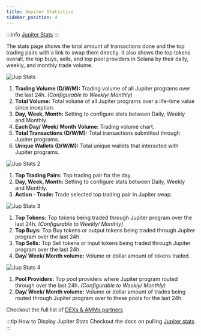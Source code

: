 ```yaml
---
title: Jupiter Statistics
sidebar_position: 4
---
```


:::info [Jupiter Stats](/stats)
:::

The stats page shows the total amount of transactions done and the top trading pairs with a link to swap them directly. It also shows the top tokens overall, the top buys, sells, and top pool providers in Solana by their daily, weekly, and monthly trade volume.

![Jup Stats](/img/jup-stats/jup-stats.png)

1. **Trading Volume (D/W/M):** Trading volume of all Jupiter programs over the last 24h. *(Configurable to Weekly/ Monthly)*
2. **Total Volume:** Total volume of all Jupiter programs over a life-time value since inception.
3. **Day, Week, Month:** Setting to configure stats between Daily, Weekly and Monthly.
4. **Each Day/ Week/ Month Volume:** Trading volume chart.
5. **Total Transactions (D/W/M):** Total transactions submitted through Jupiter programs.
6. **Unique Wallets (D/W/M):** Total unique wallets that interacted with Jupiter programs.

![Jup Stats 2](/img/jup-stats/jup-stats2.png)

1. **Top Trading Pairs:** Top trading pair for the day.
2. **Day, Week, Month:** Setting to configure stats between Daily, Weekly and Monthly.
3. **Action - Trade:** Trade selected top trading pair in Jupiter swap.

![Jup Stats 3](/img/jup-stats/jup-stats3.png)

1. **Top Tokens:** Top tokens being traded through Jupiter program over the last 24h. *(Configurable to Weekly/ Monthly)*
2. **Top Buys:** Top Buy tokens or output tokens being traded through Jupiter program over the last 24h.
3. **Top Sells:** Top Sell tokens or input tokens being traded through Jupiter program over the last 24h.
4. **Day/ Week/ Month volume:**  Volume or dollar amount of tokens traded.

![Jup Stats 4](/img/jup-stats/jup-stats4.png)

1. **Pool Providers:** Top pool providers where Jupiter program routed through over the last 24h. *(Configurable to Weekly/ Monthly)*
2. **Day/ Week/ Month volume:** Volume or dollar amount of trades being routed through Jupiter program over to these pools for the last 24h.

Checkout the full list of [DEXs & AMMs partners](/ecosystem/DEXsAMMs)


:::tip How to Display Jupiter Stats
Checkout the docs on pulling [Jupiter stats](/docs/notes/displaying-jup-stats) 
:::
